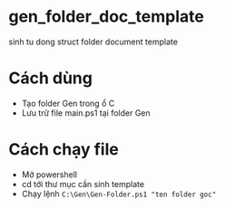 # gen_folder_doc_template
sinh tu dong struct folder document template

# Cách dùng
- Tạo folder Gen trong ổ C
- Lưu trữ file main.ps1 tại folder Gen
# Cách chạy file
- Mở powershell
- cd tới thư mục cần sinh template
- Chạy lệnh `C:\Gen\Gen-Folder.ps1 "ten folder goc"`
